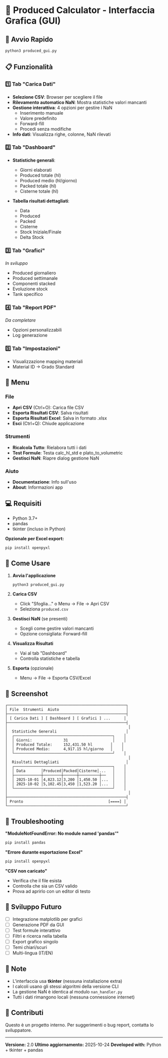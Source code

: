 # 🎨 Produced Calculator - Interfaccia Grafica (GUI)

## 🚀 Avvio Rapido

```bash
python3 produced_gui.py
```

## 📋 Funzionalità

### 1️⃣ Tab "Carica Dati"
- **Selezione CSV**: Browser per scegliere il file
- **Rilevamento automatico NaN**: Mostra statistiche valori mancanti
- **Gestione interattiva**: 4 opzioni per gestire i NaN
  - Inserimento manuale
  - Valore predefinito
  - Forward-fill
  - Procedi senza modifiche
- **Info dati**: Visualizza righe, colonne, NaN rilevati

### 2️⃣ Tab "Dashboard"
- **Statistiche generali**:
  - Giorni elaborati
  - Produced totale (hl)
  - Produced medio (hl/giorno)
  - Packed totale (hl)
  - Cisterne totale (hl)

- **Tabella risultati dettagliati**:
  - Data
  - Produced
  - Packed
  - Cisterne
  - Stock Iniziale/Finale
  - Delta Stock

### 3️⃣ Tab "Grafici"
*In sviluppo*
- Produced giornaliero
- Produced settimanale
- Componenti stacked
- Evoluzione stock
- Tank specifico

### 4️⃣ Tab "Report PDF"
*Da completare*
- Opzioni personalizzabili
- Log generazione

### 5️⃣ Tab "Impostazioni"
- Visualizzazione mapping materiali
- Material ID → Grado Standard

## 🎯 Menu

### File
- **Apri CSV** (Ctrl+O): Carica file CSV
- **Esporta Risultati CSV**: Salva risultati
- **Esporta Risultati Excel**: Salva in formato .xlsx
- **Esci** (Ctrl+Q): Chiude applicazione

### Strumenti
- **Ricalcola Tutto**: Rielabora tutti i dati
- **Test Formule**: Testa calc_hl_std e plato_to_volumetric
- **Gestisci NaN**: Riapre dialog gestione NaN

### Aiuto
- **Documentazione**: Info sull'uso
- **About**: Informazioni app

## 💻 Requisiti

- Python 3.7+
- pandas
- tkinter (incluso in Python)

**Opzionale per Excel export:**
```bash
pip install openpyxl
```

## 🔧 Come Usare

1. **Avvia l'applicazione**
   ```bash
   python3 produced_gui.py
   ```

2. **Carica CSV**
   - Click "Sfoglia..." o Menu → File → Apri CSV
   - Seleziona `produced.csv`

3. **Gestisci NaN** (se presenti)
   - Scegli come gestire valori mancanti
   - Opzione consigliata: Forward-fill

4. **Visualizza Risultati**
   - Vai al tab "Dashboard"
   - Controlla statistiche e tabella

5. **Esporta** (opzionale)
   - Menu → File → Esporta CSV/Excel

## 🎨 Screenshot

```
┌─────────────────────────────────────────────────────┐
│ File  Strumenti  Aiuto                              │
├─────────────────────────────────────────────────────┤
│ [ Carica Dati ] [ Dashboard ] [ Grafici ] ...      │
├─────────────────────────────────────────────────────┤
│                                                      │
│  Statistiche Generali                               │
│  ┌────────────────────────────────────────────┐    │
│  │ Giorni:              31                    │    │
│  │ Produced Totale:     152,431.50 hl        │    │
│  │ Produced Medio:      4,917.15 hl/giorno   │    │
│  └────────────────────────────────────────────┘    │
│                                                      │
│  Risultati Dettagliati                              │
│  ┌────────────────────────────────────────────┐    │
│  │ Data       │Produced│Packed│Cisterne│...   │    │
│  ├────────────┼────────┼──────┼─────────┼──   │    │
│  │ 2025-10-01 │4,823.12│3,200 │1,450.50 │...  │    │
│  │ 2025-10-02 │5,102.45│3,450 │1,523.20 │...  │    │
│  └────────────────────────────────────────────┘    │
│                                                      │
├─────────────────────────────────────────────────────┤
│ Pronto                                      [====] │
└─────────────────────────────────────────────────────┘
```

## 🐛 Troubleshooting

**"ModuleNotFoundError: No module named 'pandas'"**
```bash
pip install pandas
```

**"Errore durante esportazione Excel"**
```bash
pip install openpyxl
```

**"CSV non caricato"**
- Verifica che il file esista
- Controlla che sia un CSV valido
- Prova ad aprirlo con un editor di testo

## 🚧 Sviluppo Futuro

- [ ] Integrazione matplotlib per grafici
- [ ] Generazione PDF da GUI
- [ ] Test formule interattivo
- [ ] Filtri e ricerca nella tabella
- [ ] Export grafico singolo
- [ ] Temi chiari/scuri
- [ ] Multi-lingua (IT/EN)

## 📝 Note

- L'interfaccia usa **tkinter** (nessuna installazione extra)
- I calcoli usano gli stessi algoritmi della versione CLI
- La gestione NaN è identica al modulo `nan_handler.py`
- Tutti i dati rimangono locali (nessuna connessione internet)

## 🤝 Contributi

Questo è un progetto interno. Per suggerimenti o bug report, contatta lo sviluppatore.

---

**Versione:** 2.0
**Ultimo aggiornamento:** 2025-10-24
**Developed with:** Python + tkinter + pandas
